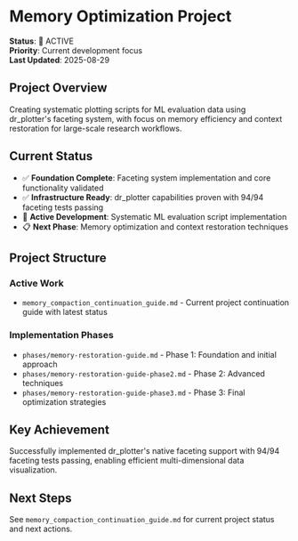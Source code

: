 # Memory Optimization Project

**Status**: 🔄 ACTIVE  
**Priority**: Current development focus  
**Last Updated**: 2025-08-29

## Project Overview
Creating systematic plotting scripts for ML evaluation data using dr_plotter's faceting system, with focus on memory efficiency and context restoration for large-scale research workflows.

## Current Status
- ✅ **Foundation Complete**: Faceting system implementation and core functionality validated
- ✅ **Infrastructure Ready**: dr_plotter capabilities proven with 94/94 faceting tests passing
- 🔄 **Active Development**: Systematic ML evaluation script implementation
- 📋 **Next Phase**: Memory optimization and context restoration techniques

## Project Structure

### Active Work
- `memory_compaction_continuation_guide.md` - Current project continuation guide with latest status

### Implementation Phases
- `phases/memory-restoration-guide.md` - Phase 1: Foundation and initial approach
- `phases/memory-restoration-guide-phase2.md` - Phase 2: Advanced techniques  
- `phases/memory-restoration-guide-phase3.md` - Phase 3: Final optimization strategies

## Key Achievement
Successfully implemented dr_plotter's native faceting support with 94/94 faceting tests passing, enabling efficient multi-dimensional data visualization.

## Next Steps
See `memory_compaction_continuation_guide.md` for current project status and next actions.